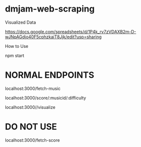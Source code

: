 # dmjam-web-scraping

Visualized Data

https://docs.google.com/spreadsheets/d/1P4k_rv7zVDAXB2m-D-wJNpAGdjo40F5cphzkaiT8Jjk/edit?usp=sharing

How to Use

npm start

# NORMAL ENDPOINTS

localhost:3000/fetch-music

localhost:3000/score/:musicid/:difficulty

localhost:3000//visualize

# DO NOT USE

localhost:3000/fetch-score
